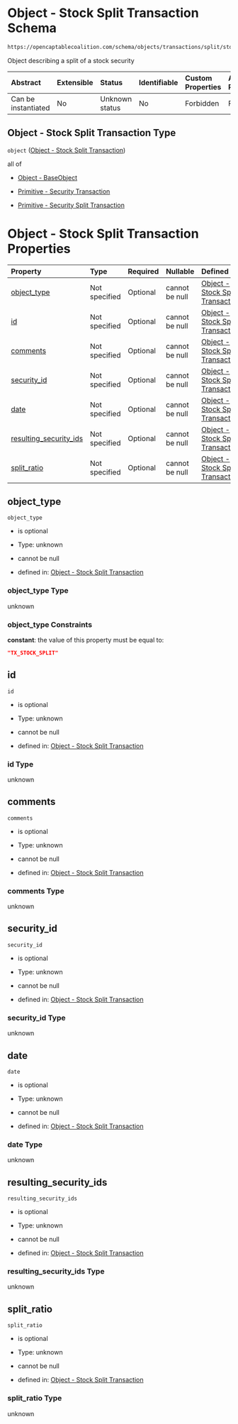 # Object - Stock Split Transaction Schema

```txt
https://opencaptablecoalition.com/schema/objects/transactions/split/stock_split
```

Object describing a split of a stock security

| Abstract            | Extensible | Status         | Identifiable | Custom Properties | Additional Properties | Access Restrictions | Defined In                                                                                                      |
| :------------------ | :--------- | :------------- | :----------- | :---------------- | :-------------------- | :------------------ | :-------------------------------------------------------------------------------------------------------------- |
| Can be instantiated | No         | Unknown status | No           | Forbidden         | Forbidden             | none                | [StockSplit.schema.json](../../schema/objects/transactions/split/StockSplit.schema.json "open original schema") |

## Object - Stock Split Transaction Type

`object` ([Object - Stock Split Transaction](stocksplit.md))

all of

*   [Object - BaseObject](issuer-allof-object---baseobject.md "check type definition")

*   [Primitive - Security Transaction](convertibletransfer-allof-primitive---security-transaction.md "check type definition")

*   [Primitive - Security Split Transaction](plansecuritysplit-allof-primitive---security-split-transaction.md "check type definition")

# Object - Stock Split Transaction Properties

| Property                                          | Type          | Required | Nullable       | Defined by                                                                                                                                                                                               |
| :------------------------------------------------ | :------------ | :------- | :------------- | :------------------------------------------------------------------------------------------------------------------------------------------------------------------------------------------------------- |
| [object_type](#object_type)                       | Not specified | Optional | cannot be null | [Object - Stock Split Transaction](stocksplit-properties-object_type.md "https://opencaptablecoalition.com/schema/objects/transactions/split/stock_split#/properties/object_type")                       |
| [id](#id)                                         | Not specified | Optional | cannot be null | [Object - Stock Split Transaction](stocksplit-properties-id.md "https://opencaptablecoalition.com/schema/objects/transactions/split/stock_split#/properties/id")                                         |
| [comments](#comments)                             | Not specified | Optional | cannot be null | [Object - Stock Split Transaction](stocksplit-properties-comments.md "https://opencaptablecoalition.com/schema/objects/transactions/split/stock_split#/properties/comments")                             |
| [security_id](#security_id)                       | Not specified | Optional | cannot be null | [Object - Stock Split Transaction](stocksplit-properties-security_id.md "https://opencaptablecoalition.com/schema/objects/transactions/split/stock_split#/properties/security_id")                       |
| [date](#date)                                     | Not specified | Optional | cannot be null | [Object - Stock Split Transaction](stocksplit-properties-date.md "https://opencaptablecoalition.com/schema/objects/transactions/split/stock_split#/properties/date")                                     |
| [resulting_security_ids](#resulting_security_ids) | Not specified | Optional | cannot be null | [Object - Stock Split Transaction](stocksplit-properties-resulting_security_ids.md "https://opencaptablecoalition.com/schema/objects/transactions/split/stock_split#/properties/resulting_security_ids") |
| [split_ratio](#split_ratio)                       | Not specified | Optional | cannot be null | [Object - Stock Split Transaction](stocksplit-properties-split_ratio.md "https://opencaptablecoalition.com/schema/objects/transactions/split/stock_split#/properties/split_ratio")                       |

## object_type



`object_type`

*   is optional

*   Type: unknown

*   cannot be null

*   defined in: [Object - Stock Split Transaction](stocksplit-properties-object_type.md "https://opencaptablecoalition.com/schema/objects/transactions/split/stock_split#/properties/object_type")

### object_type Type

unknown

### object_type Constraints

**constant**: the value of this property must be equal to:

```json
"TX_STOCK_SPLIT"
```

## id



`id`

*   is optional

*   Type: unknown

*   cannot be null

*   defined in: [Object - Stock Split Transaction](stocksplit-properties-id.md "https://opencaptablecoalition.com/schema/objects/transactions/split/stock_split#/properties/id")

### id Type

unknown

## comments



`comments`

*   is optional

*   Type: unknown

*   cannot be null

*   defined in: [Object - Stock Split Transaction](stocksplit-properties-comments.md "https://opencaptablecoalition.com/schema/objects/transactions/split/stock_split#/properties/comments")

### comments Type

unknown

## security_id



`security_id`

*   is optional

*   Type: unknown

*   cannot be null

*   defined in: [Object - Stock Split Transaction](stocksplit-properties-security_id.md "https://opencaptablecoalition.com/schema/objects/transactions/split/stock_split#/properties/security_id")

### security_id Type

unknown

## date



`date`

*   is optional

*   Type: unknown

*   cannot be null

*   defined in: [Object - Stock Split Transaction](stocksplit-properties-date.md "https://opencaptablecoalition.com/schema/objects/transactions/split/stock_split#/properties/date")

### date Type

unknown

## resulting_security_ids



`resulting_security_ids`

*   is optional

*   Type: unknown

*   cannot be null

*   defined in: [Object - Stock Split Transaction](stocksplit-properties-resulting_security_ids.md "https://opencaptablecoalition.com/schema/objects/transactions/split/stock_split#/properties/resulting_security_ids")

### resulting_security_ids Type

unknown

## split_ratio



`split_ratio`

*   is optional

*   Type: unknown

*   cannot be null

*   defined in: [Object - Stock Split Transaction](stocksplit-properties-split_ratio.md "https://opencaptablecoalition.com/schema/objects/transactions/split/stock_split#/properties/split_ratio")

### split_ratio Type

unknown
